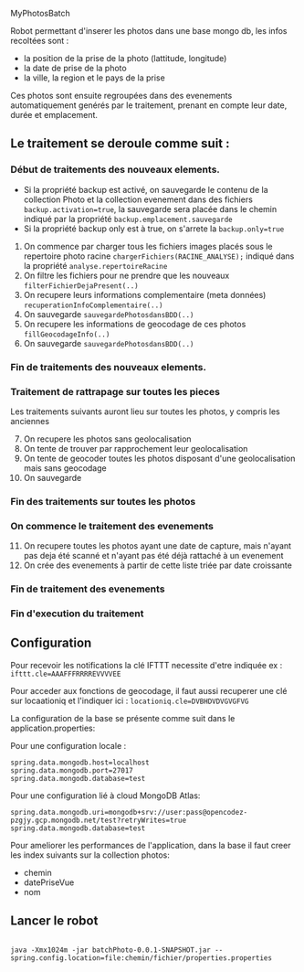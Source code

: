  MyPhotosBatch

Robot permettant d'inserer les photos dans une base mongo db, les infos recoltées sont :
 
 - la position de la prise de la photo (lattitude, longitude)
 - la date de prise de la photo
 - la ville, la region et le pays de la prise
 
Ces photos sont ensuite regroupées dans des evenements automatiquement genérés par le traitement, prenant en compte leur date, durée et emplacement.
 
## Le traitement se deroule comme suit :

### Début de traitements des nouveaux elements.

 - Si la propriété backup est activé, on sauvegarde le contenu de la collection Photo et la collection evenement dans des fichiers `backup.activation=true`, la sauvegarde sera placée dans le chemin indiqué par la propriété `backup.emplacement.sauvegarde`
 - Si la propriété backup only est à true, on s'arrete la `backup.only=true`
 1. On commence par charger tous les fichiers images placés sous le repertoire photo racine `chargerFichiers(RACINE_ANALYSE);` indiqué dans la propriété `analyse.repertoireRacine`
 2. On filtre les fichiers pour ne prendre que les nouveaux `filterFichierDejaPresent(..)`
 3. On recupere leurs informations complementaire (meta données) `recuperationInfoComplementaire(..)`
 4. On sauvegarde `sauvegardePhotosdansBDD(..)`
 5. On recupere les informations de geocodage de ces photos `fillGeocodageInfo(..)`
 6. On sauvegarde `sauvegardePhotosdansBDD(..)`
 
 ### Fin de traitements des nouveaux elements.
 
 ### Traitement de rattrapage sur toutes les pieces 
 
 Les traitements suivants auront lieu sur toutes les photos, y compris les anciennes
 
 7. On recupere les photos sans geolocalisation
 8. On tente de trouver par rapprochement leur geolocalisation
 9. On tente de geocoder toutes les photos disposant d'une geolocalisation mais sans geocodage
 10. On sauvegarde
 
### Fin des traitements sur toutes les photos
 
### On commence le traitement des evenements 
 
 11. On recupere toutes les photos ayant une date de capture, mais n'ayant pas deja été scanné et n'ayant pas été déjà rattaché à un evenement
 12. On crée des evenements à partir de cette liste triée par date croissante
 
### Fin de traitement des evenements


### Fin d'execution du traitement

## Configuration
 
 Pour recevoir les notifications la clé IFTTT necessite d'etre indiquée  ex : `ifttt.cle=AAAFFFRRRREVVVVEE`
 
 Pour acceder aux fonctions de geocodage, il faut aussi recuperer une clé sur locaationiq et l'indiquer ici : `locationiq.cle=DVBHDVDVGVGFVG`
 
 La configuration de la base se présente comme suit dans le application.properties:
 
 Pour une configuration locale :
 
 ```
spring.data.mongodb.host=localhost
spring.data.mongodb.port=27017
spring.data.mongodb.database=test
 
 ```
 
 Pour une configuration lié à cloud MongoDB Atlas:
 
 ```
spring.data.mongodb.uri=mongodb+srv://user:pass@opencodez-pzgjy.gcp.mongodb.net/test?retryWrites=true
spring.data.mongodb.database=test
 
 ```
 
 Pour ameliorer les performances de l'application, dans la base il faut creer les index suivants sur la collection photos:
 
 - chemin
 - datePriseVue
 - nom
 
 
 ## Lancer le robot
 
```
  
java -Xmx1024m -jar batchPhoto-0.0.1-SNAPSHOT.jar --spring.config.location=file:chemin/fichier/properties.properties
  
```
 
